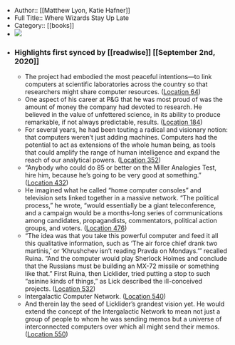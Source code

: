 - Author:: [[Matthew Lyon, Katie Hafner]]
- Full Title:: Where Wizards Stay Up Late
- Category:: [[books]]
- ![](https://images-na.ssl-images-amazon.com/images/I/51ZUxfxpJ3L._SL400_.jpg)
- ### Highlights first synced by [[readwise]] [[September 2nd, 2020]]
    - The project had embodied the most peaceful intentions—to link computers at scientific laboratories across the country so that researchers might share computer resources. ([Location 64](https://readwise.io/to_kindle?action=open&asin=B000FC0WP6&location=64))
    - One aspect of his career at P&G that he was most proud of was the amount of money the company had devoted to research. He believed in the value of unfettered science, in its ability to produce remarkable, if not always predictable, results. ([Location 184](https://readwise.io/to_kindle?action=open&asin=B000FC0WP6&location=184))
    - For several years, he had been touting a radical and visionary notion: that computers weren’t just adding machines. Computers had the potential to act as extensions of the whole human being, as tools that could amplify the range of human intelligence and expand the reach of our analytical powers. ([Location 352](https://readwise.io/to_kindle?action=open&asin=B000FC0WP6&location=352))
    - “Anybody who could do 85 or better on the Miller Analogies Test, hire him, because he’s going to be very good at something.” ([Location 432](https://readwise.io/to_kindle?action=open&asin=B000FC0WP6&location=432))
    - He imagined what he called “home computer consoles” and television sets linked together in a massive network. “The political process,” he wrote, “would essentially be a giant teleconference, and a campaign would be a months-long series of communications among candidates, propagandists, commentators, political action groups, and voters. ([Location 476](https://readwise.io/to_kindle?action=open&asin=B000FC0WP6&location=476))
    - “The idea was that you take this powerful computer and feed it all this qualitative information, such as ‘The air force chief drank two martinis,’ or ‘Khrushchev isn’t reading Pravda on Mondays.’” recalled Ruina. “And the computer would play Sherlock Holmes and conclude that the Russians must be building an MX-72 missile or something like that.” First Ruina, then Licklider, tried putting a stop to such “asinine kinds of things,” as Lick described the ill-conceived projects. ([Location 532](https://readwise.io/to_kindle?action=open&asin=B000FC0WP6&location=532))
    - Intergalactic Computer Network. ([Location 540](https://readwise.io/to_kindle?action=open&asin=B000FC0WP6&location=540))
    - And therein lay the seed of Licklider’s grandest vision yet. He would extend the concept of the Intergalactic Network to mean not just a group of people to whom he was sending memos but a universe of interconnected computers over which all might send their memos. ([Location 550](https://readwise.io/to_kindle?action=open&asin=B000FC0WP6&location=550))
